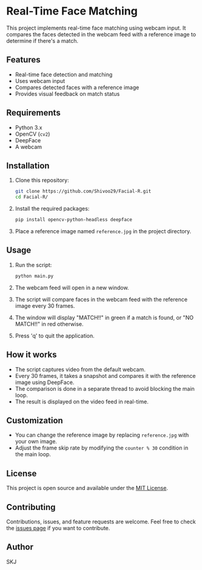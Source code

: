 # Real-Time Face Matching

This project implements real-time face matching using webcam input. It compares the faces detected in the webcam feed with a reference image to determine if there's a match.

## Features

- Real-time face detection and matching
- Uses webcam input
- Compares detected faces with a reference image
- Provides visual feedback on match status

## Requirements

- Python 3.x
- OpenCV (`cv2`)
- DeepFace
- A webcam


## Installation

1. Clone this repository:
    ```bash
    git clone https://github.com/Shivoo29/Facial-R.git
    cd Facial-R/
    ```

2. Install the required packages:
    ```bash
    pip install opencv-python-headless deepface
    ```

3. Place a reference image named `reference.jpg` in the project directory.

## Usage

1. Run the script:
    ```bash
    python main.py
    ```

2. The webcam feed will open in a new window.

3. The script will compare faces in the webcam feed with the reference image every 30 frames.

4. The window will display "MATCH!!" in green if a match is found, or "NO MATCH!!" in red otherwise.

5. Press 'q' to quit the application.

## How it works

- The script captures video from the default webcam.
- Every 30 frames, it takes a snapshot and compares it with the reference image using DeepFace.
- The comparison is done in a separate thread to avoid blocking the main loop.
- The result is displayed on the video feed in real-time.

## Customization

- You can change the reference image by replacing `reference.jpg` with your own image.
- Adjust the frame skip rate by modifying the `counter % 30` condition in the main loop.

## License

This project is open source and available under the [MIT License](LICENSE).

## Contributing

Contributions, issues, and feature requests are welcome. Feel free to check the [issues page](https://github.com/Shivoo29/Facial-R/issues) if you want to contribute.

## Author

SKJ
